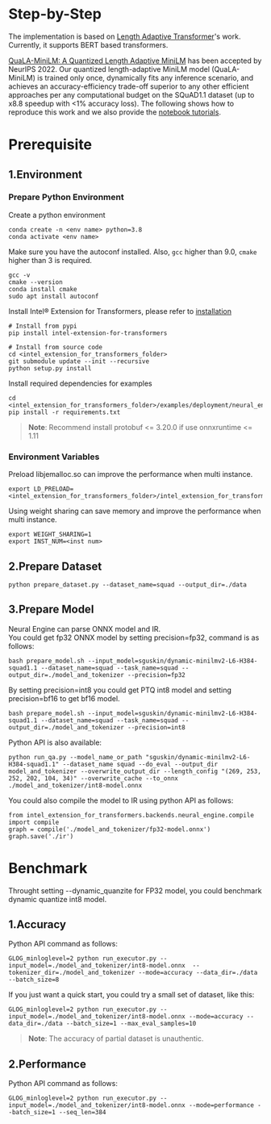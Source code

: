 # Step-by-Step

The implementation is based on [Length Adaptive Transformer](https://github.com/clovaai/length-adaptive-transformer)'s work.
Currently, it supports BERT based transformers.

[QuaLA-MiniLM: A Quantized Length Adaptive MiniLM](https://arxiv.org/abs/2210.17114) has been accepted by NeurIPS 2022. Our quantized length-adaptive MiniLM model (QuaLA-MiniLM) is trained only once, dynamically fits any inference scenario, and achieves an accuracy-efficiency trade-off superior to any other efficient approaches per any computational budget on the SQuAD1.1 dataset (up to x8.8 speedup with <1% accuracy loss). The following shows how to reproduce this work and we also provide the [notebook tutorials](https://github.com/intel/intel-extension-for-transformers/blob/main/docs/tutorials/pytorch/question-answering/Dynamic_MiniLM_SQuAD.ipynb).


# Prerequisite

## 1.Environment

### Prepare Python Environment
Create a python environment
```shell
conda create -n <env name> python=3.8
conda activate <env name>
```
Make sure you have the autoconf installed. 
Also, `gcc` higher than 9.0, `cmake` higher than 3 is required.

```shell
gcc -v
cmake --version
conda install cmake
sudo apt install autoconf
```
Install Intel® Extension for Transformers, please refer to [installation](https://github.com/intel/intel-extension-for-transformers/blob/main/docs/installation.md)
```shell
# Install from pypi
pip install intel-extension-for-transformers

# Install from source code
cd <intel_extension_for_transformers_folder>
git submodule update --init --recursive
python setup.py install
```
Install required dependencies for examples
```shell
cd <intel_extension_for_transformers_folder>/examples/deployment/neural_engine/squad/bert_large
pip install -r requirements.txt
```
>**Note**: Recommend install protobuf <= 3.20.0 if use onnxruntime <= 1.11

### Environment Variables
Preload libjemalloc.so can improve the performance when multi instance.
```
export LD_PRELOAD=<intel_extension_for_transformers_folder>/intel_extension_for_transformers/backends/neural_engine/executor/third_party/jemalloc/lib/libjemalloc.so
```
Using weight sharing can save memory and improve the performance when multi instance.
```
export WEIGHT_SHARING=1
export INST_NUM=<inst num>
```
## 2.Prepare Dataset

```shell
python prepare_dataset.py --dataset_name=squad --output_dir=./data
```

## 3.Prepare Model
Neural Engine can parse ONNX model and IR.  
You could get fp32 ONNX model by setting precision=fp32, command is as follows:
```shell
bash prepare_model.sh --input_model=sguskin/dynamic-minilmv2-L6-H384-squad1.1 --dataset_name=squad --task_name=squad --output_dir=./model_and_tokenizer --precision=fp32
```
By setting precision=int8 you could get PTQ int8 model and setting precision=bf16 to get bf16 model.
```shell
bash prepare_model.sh --input_model=sguskin/dynamic-minilmv2-L6-H384-squad1.1 --dataset_name=squad --task_name=squad --output_dir=./model_and_tokenizer --precision=int8
```
Python API is also available:
```shell
python run_qa.py --model_name_or_path "sguskin/dynamic-minilmv2-L6-H384-squad1.1" --dataset_name squad --do_eval --output_dir model_and_tokenizer --overwrite_output_dir --length_config "(269, 253, 252, 202, 104, 34)" --overwrite_cache --to_onnx ./model_and_tokenizer/int8-model.onnx
```

You could also compile the model to IR using python API as follows:
```shell
from intel_extension_for_transformers.backends.neural_engine.compile import compile
graph = compile('./model_and_tokenizer/fp32-model.onnx')
graph.save('./ir')
```
# Benchmark
Throught setting --dynamic_quanzite for FP32 model, you could benchmark dynamic quantize int8 model.

## 1.Accuracy

Python API command as follows:
```shell
GLOG_minloglevel=2 python run_executor.py --input_model=./model_and_tokenizer/int8-model.onnx  --tokenizer_dir=./model_and_tokenizer --mode=accuracy --data_dir=./data --batch_size=8
```
If you just want a quick start, you could try a small set of dataset, like this:
```shell
GLOG_minloglevel=2 python run_executor.py --input_model=./model_and_tokenizer/int8-model.onnx --mode=accuracy --data_dir=./data --batch_size=1 --max_eval_samples=10
```
> **Note**: The accuracy of partial dataset is unauthentic.

## 2.Performance

Python API command as follows:
```shell
GLOG_minloglevel=2 python run_executor.py --input_model=./model_and_tokenizer/int8-model.onnx --mode=performance --batch_size=1 --seq_len=384
```
